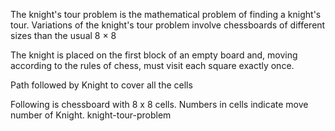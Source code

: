 The knight's tour problem is the mathematical problem of finding a knight's tour. 
 Variations of the knight's tour problem involve chessboards of different sizes than the usual 8 × 8

The knight is placed on the first block of an empty board and, moving according to the rules of chess, must visit each square exactly once.

Path followed by Knight to cover all the cells

Following is chessboard with 8 x 8 cells. Numbers in cells indicate move number of Knight.
knight-tour-problem
